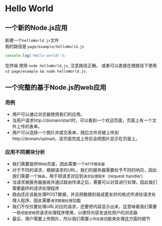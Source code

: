 # Hello World

## 一个新的Node.js应用
新建一个`helloWorld.js`文件  
我的路径是 `page/example/helloWorld.js`
``` js
console.log('Hello world!');
```

在终端 使用 `node helloWorld.js`, 注意路径正确。 或者可以直接在根路径下使用  
`cd page/example && node helloWorld.js`.

## 一个完整的基于Node.js的web应用

### 用例

- 用户可以通过浏览器使用我们的应用。
- 当用户请求http://domain/start时，可以看到一个欢迎页面，页面上有一个文件上传的表单。
- 用户可以选择一个图片并提交表单，随后文件将被上传到http://domain/upload，该页面完成上传后会把图片显示在页面上。

### 应用不同模块分析

- 我们需要提供Web页面，因此需要一个`HTTP服务器`
- 对于不同的请求，根据请求的URL，我们的服务器需要给予不同的响应，因此我们需要一个`路由`，用于把请求对应到`请求处理程序`（request handler）
- 当请求被服务器接收并通过路由传递之后，需要可以对其进行处理，因此我们需要最终的请求处理程序
- 路由还应该能处理POST数据，并且把数据封装成更友好的格式传递给请求处理入程序，因此需要`请求数据处理`功能
- 我们不仅仅要处理URL对应的请求，还要把内容显示出来，这意味着我们需要一些`视图逻辑`供请求处理程序使用，以便将内容发送给用户的浏览器
- 最后，用户需要上传图片，所以我们需要`上传处理`功能来处理这方面的细节